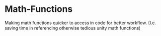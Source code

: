 # Math-Functions
Making math functions quicker to access in code for better workflow. (I.e. saving time in referencing otherwise tedious unity math functions)
